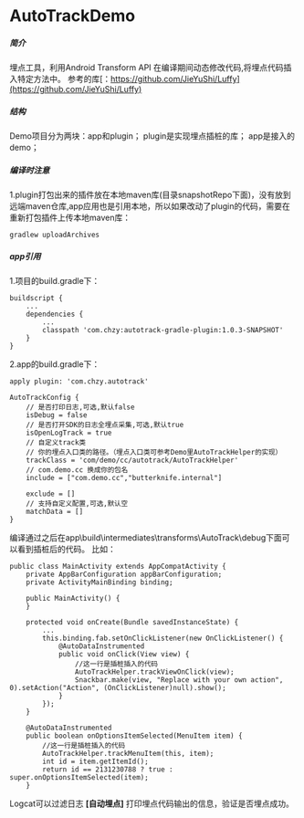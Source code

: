 # AutoTrackDemo
##### 简介
埋点工具，利用Android Transform API 在编译期间动态修改代码,将埋点代码插入特定方法中。
参考的库[：https://github.com/JieYuShi/Luffy](https://github.com/JieYuShi/Luffy)

##### 结构
Demo项目分为两块：app和plugin；
plugin是实现埋点插桩的库；
app是接入的demo；

##### 编译时注意
1.plugin打包出来的插件放在本地maven库(目录snapshotRepo下面)，没有放到远端maven仓库,app应用也是引用本地，所以如果改动了plugin的代码，需要在重新打包插件上传本地maven库：

```
gradlew uploadArchives
```

##### app引用
1.项目的build.gradle下：

```
buildscript {
    ...
    dependencies {
        ...
        classpath 'com.chzy:autotrack-gradle-plugin:1.0.3-SNAPSHOT'
    }
}
```
2.app的build.gradle下：

```
apply plugin: 'com.chzy.autotrack'

AutoTrackConfig {
    // 是否打印日志,可选,默认false
    isDebug = false
    // 是否打开SDK的日志全埋点采集,可选,默认true
    isOpenLogTrack = true
    // 自定义track类
    // 你的埋点入口类的路径。（埋点入口类可参考Demo里AutoTrackHelper的实现）
    trackClass = 'com/demo/cc/autotrack/AutoTrackHelper'
    // com.demo.cc 换成你的包名
    include = ["com.demo.cc","butterknife.internal"]
    
    exclude = []
    // 支持自定义配置,可选,默认空
    matchData = []
}

```

编译通过之后在app\build\intermediates\transforms\AutoTrack\debug下面可以看到插桩后的代码。
比如：

```
public class MainActivity extends AppCompatActivity {
    private AppBarConfiguration appBarConfiguration;
    private ActivityMainBinding binding;

    public MainActivity() {
    }

    protected void onCreate(Bundle savedInstanceState) {
        ...
        this.binding.fab.setOnClickListener(new OnClickListener() {
            @AutoDataInstrumented
            public void onClick(View view) {
                //这一行是插桩插入的代码
                AutoTrackHelper.trackViewOnClick(view);
                Snackbar.make(view, "Replace with your own action", 0).setAction("Action", (OnClickListener)null).show();
            }
        });
    }

    @AutoDataInstrumented
    public boolean onOptionsItemSelected(MenuItem item) {
        //这一行是插桩插入的代码
        AutoTrackHelper.trackMenuItem(this, item);
        int id = item.getItemId();
        return id == 2131230788 ? true : super.onOptionsItemSelected(item);
    }

```
Logcat可以过滤日志 **[自动埋点]** 打印埋点代码输出的信息，验证是否埋点成功。


